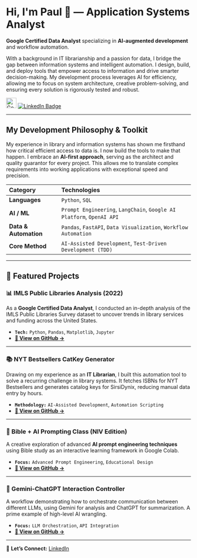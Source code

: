 # Hi, I'm Paul 👋 — Application Systems Analyst

**Google Certified Data Analyst** specializing in **AI-augmented development** and workflow automation.

With a background in IT librarianship and a passion for data, I bridge the gap between information systems and intelligent automation. I design, build, and deploy tools that empower access to information and drive smarter decision-making. My development process leverages AI for efficiency, allowing me to focus on system architecture, creative problem-solving, and ensuring every solution is rigorously tested and robust.

[<img src="https://images.credly.com/images/d41670d1-a861-474d-be14-0c973c39d122/image.png" alt="Google Data Analyst Certification Badge" height="28" />](https://www.credly.com/badges/d41670d1-a861-474d-be14-0c973c39d122/public_url) [<img src="https://img.shields.io/badge/LinkedIn-0077B5?style=for-the-badge&logo=linkedin&logoColor=white" alt="LinkedIn Badge" />](https://www.linkedin.com/in/systemslibrarian)

---

## My Development Philosophy & Toolkit

My experience in library and information systems has shown me firsthand how critical efficient access to data is. I now build the tools to make that happen. I embrace an **AI-first approach**, serving as the architect and quality guarantor for every project. This allows me to translate complex requirements into working applications with exceptional speed and precision.

| Category          | Technologies                                                   |
| :---------------- | :------------------------------------------------------------- |
| **Languages** | `Python`, `SQL`                                                |
| **AI / ML** | `Prompt Engineering`, `LangChain`, `Google AI Platform`, `OpenAI API` |
| **Data & Automation**| `Pandas`, `FastAPI`, `Data Visualization`, `Workflow Automation` |
| **Core Method** | `AI-Assisted Development`, `Test-Driven Development (TDD)`     |

---

## 🚀 Featured Projects

### 📊 IMLS Public Libraries Analysis (2022)
As a **Google Certified Data Analyst**, I conducted an in-depth analysis of the IMLS Public Libraries Survey dataset to uncover trends in library services and funding across the United States.
- **`Tech:`** `Python`, `Pandas`, `Matplotlib`, `Jupyter`
- **[🔗 View on GitHub →](https://github.com/systemslibrarian/imls-public-libraries-2022)**

---

### 📚 NYT Bestsellers CatKey Generator
Drawing on my experience as an **IT Librarian**, I built this automation tool to solve a recurring challenge in library systems. It fetches ISBNs for NYT Bestsellers and generates catalog keys for SirsiDynix, reducing manual data entry by hours.
- **`Methodology:`** `AI-Assisted Development`, `Automation Scripting`
- **[🔗 View on GitHub →](https://github.com/systemslibrarian/NYT-Bestsellers-CatKey-Generator)**

---

### 🧠 Bible + AI Prompting Class (NIV Edition)
A creative exploration of advanced **AI prompt engineering techniques** using Bible study as an interactive learning framework in Google Colab.
- **`Focus:`** `Advanced Prompt Engineering`, `Educational Design`
- **[🔗 View on GitHub →](https://github.com/systemslibrarian/bible-ai-prompting-class)**

---

### 🤖 Gemini-ChatGPT Interaction Controller
A workflow demonstrating how to orchestrate communication between different LLMs, using Gemini for analysis and ChatGPT for summarization. A prime example of high-level AI wrangling.
- **`Focus:`** `LLM Orchestration`, `API Integration`
- **[🔗 View on GitHub →](https://github.com/systemslibrarian/Gemini-ChatGPT-Interaction)**

---

💬 **Let’s Connect:** [LinkedIn](https://www.linkedin.com/in/systemslibrarian)
